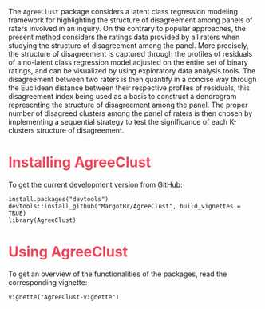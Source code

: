 The `AgreeClust` package considers a latent class regression modeling framework for highlighting the structure of disagreement among panels of raters involved in an inquiry. On the contrary to popular approaches, the present method considers the ratings data provided by all raters when studying the structure of disagreement among the panel. More precisely, the structure of disagreement is captured through the profiles of residuals of a no-latent class regression model adjusted on the entire set of binary ratings, and can be visualized by using exploratory data analysis tools. The disagreement between two raters is then quantify in a concise way through the Euclidean distance between their respective profiles of residuals, this disagreement index being used as a basis to construct a dendrogram representing the structure of disagreement among the panel. The proper number of disagreed clusters among the panel of raters is then chosen by implementing a sequential strategy to test the significance of each K-clusters structure of disagreement.

# <span style="color: #EA485C">Installing AgreeClust</span>

To get the current development version from GitHub:

  ```{r eval=FALSE}
install.packages("devtools")
devtools::install_github("MargotBr/AgreeClust", build_vignettes = TRUE)
library(AgreeClust)
```

# <span style="color: #EA485C">Using AgreeClust</span>

To get an overview of the functionalities of the packages, read the corresponding vignette:

  ```{r eval=FALSE}
vignette("AgreeClust-vignette")
```

